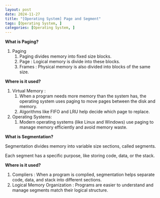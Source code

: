 ```yaml
---
layout: post
date: 2024-11-27
title: "[Operating System] Page and Segment"
tags: [Operating System, ]
categories: [Operating System, ]
---
```



**What is Paging?** 

1. Paging
	1. Paging divides memory into fixed size blocks.
	2. Page : Logical memory is divide into these blocks.
	3. Frames : Physical memory is also divided into blocks of the same size.

**Where is it used?**

1. Virtual Memory :
	1. When a program needs more memory than the system has, the operating system uses paging to move pages between the disk and memory.
	2. Algorithms like FIFO and LRU help decide which page to replace.
2. Operating Systems:
	1. Modern operating systems (like Linux and Windows) use paging to manage memory efficiently and avoid memory waste.

**What is Segmentation?**


Segmentation divides memory into variable size sections, called segments. 


Each segment has a specific purpose, like storing code, data, or the stack. 


**Where is it used?**

1. Compliers : When a program is complied, segmentation helps separate code, data, and stack into different sections.
2. Logical Memory Organization : Programs are easier to understand and manage segments match their logical structure.
